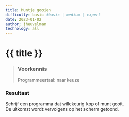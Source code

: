```yaml
---
title: Muntje gooien
difficulty: basic #basic | medium | expert
date: 2023-01-02
author: jheuvelman
technology: all
---
```




# {{ title }}

> ### Voorkennis
> Programmeertaal: naar keuze

### Resultaat
Schrijf een programma dat willekeurig kop of munt gooit.  
De uitkomst wordt vervolgens op het scherm getoond.
